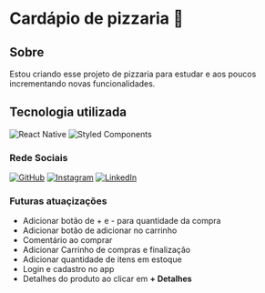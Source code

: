 # Cardápio de pizzaria 🍕

## Sobre
Estou criando esse projeto de pizzaria para estudar e aos poucos incrementando novas funcionalidades.

## Tecnologia utilizada
<div style='display: inline;'>
    <img src= 'https://img.shields.io/badge/React_Native-20232A?style=for-the-badge&logo=react&logoColor=61DAFB' alt='React Native' >
    <img src= 'https://img.shields.io/badge/styled--components-DB7093?style=for-the-badge&logo=styled-components&logoColor=white' alt='Styled Components' >
</div>

### Rede Sociais
[![GitHub](https://img.shields.io/badge/GitHub-100000?style=for-the-badge&logo=github&logoColor=white)](https://www.github.com/diegosmp)
[![Instagram](https://img.shields.io/badge/Instagram-E4405F?style=for-the-badge&logo=instagram&logoColor=white)](https://www.instagram.com/diegosmp)
[![LinkedIn](https://img.shields.io/badge/LinkedIn-0077B5?style=for-the-badge&logo=linkedin&logoColor=white)](https://www.linkedin.com/in/diegosmp)

### Futuras atuaçizações
- Adicionar botão de + e - para quantidade da compra
- Adicionar botão de adicionar no carrinho
- Comentário ao comprar
- Adicionar Carrinho de compras e finalização
- Adicionar quantidade de itens em estoque
- Login e cadastro no app
- Detalhes do produto ao clicar em <strong>+ Detalhes </strong>